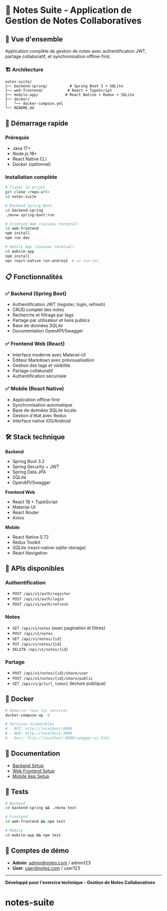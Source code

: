 # 📝 Notes Suite - Application de Gestion de Notes Collaboratives

## 🎯 Vue d'ensemble

Application complète de gestion de notes avec authentification JWT, partage collaboratif, et synchronisation offline-first.

### 🏗️ Architecture

```
notes-suite/
├── backend-spring/          # Spring Boot 3 + SQLite
├── web-frontend/           # React + TypeScript
├── mobile-app/            # React Native + Redux + SQLite
├── docker/
│   └── docker-compose.yml
└── README.md
```

## 🚀 Démarrage rapide

### Prérequis
- Java 17+
- Node.js 18+
- React Native CLI
- Docker (optionnel)

### Installation complète
```bash
# Cloner le projet
git clone <repo-url>
cd notes-suite

# Backend Spring Boot
cd backend-spring
./mvnw spring-boot:run

# Frontend Web (nouveau terminal)
cd web-frontend
npm install
npm run dev

# Mobile App (nouveau terminal)
cd mobile-app
npm install
npx react-native run-android  # ou run-ios
```

## 📋 Fonctionnalités

### ✅ Backend (Spring Boot)
- Authentification JWT (register, login, refresh)
- CRUD complet des notes
- Recherche et filtrage par tags
- Partage par utilisateur et liens publics
- Base de données SQLite
- Documentation OpenAPI/Swagger

### ✅ Frontend Web (React)
- Interface moderne avec Material-UI
- Éditeur Markdown avec prévisualisation
- Gestion des tags et visibilité
- Partage collaboratif
- Authentification sécurisée

### ✅ Mobile (React Native)
- Application offline-first
- Synchronisation automatique
- Base de données SQLite locale
- Gestion d'état avec Redux
- Interface native iOS/Android

## 🛠️ Stack technique

**Backend**
- Spring Boot 3.2
- Spring Security + JWT
- Spring Data JPA
- SQLite
- OpenAPI/Swagger

**Frontend Web**
- React 18 + TypeScript
- Material-UI
- React Router
- Axios

**Mobile**
- React Native 0.72
- Redux Toolkit
- SQLite (react-native-sqlite-storage)
- React Navigation

## 📱 APIs disponibles

### Authentification
- `POST /api/v1/auth/register`
- `POST /api/v1/auth/login`
- `POST /api/v1/auth/refresh`

### Notes
- `GET /api/v1/notes` (avec pagination et filtres)
- `POST /api/v1/notes`
- `GET /api/v1/notes/{id}`
- `PUT /api/v1/notes/{id}`
- `DELETE /api/v1/notes/{id}`

### Partage
- `POST /api/v1/notes/{id}/share/user`
- `POST /api/v1/notes/{id}/share/public`
- `GET /api/v1/p/{url_token}` (lecture publique)

## 🐳 Docker

```bash
# Démarrer tous les services
docker-compose up -d

# Services disponibles
# - API: http://localhost:8080
# - Web: http://localhost:3000
# - Docs: http://localhost:8080/swagger-ui.html
```

## 📖 Documentation

- [Backend Setup](backend-spring/README.md)
- [Web Frontend Setup](web-frontend/README.md)
- [Mobile App Setup](mobile-app/README.md)

## 🧪 Tests

```bash
# Backend
cd backend-spring && ./mvnw test

# Frontend
cd web-frontend && npm test

# Mobile
cd mobile-app && npm test
```

## 👥 Comptes de démo

- **Admin**: admin@notes.com / admin123
- **User**: user@notes.com / user123

---

**Développé pour l'exercice technique - Gestion de Notes Collaboratives**
# notes-suite
